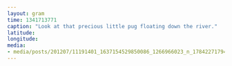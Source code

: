 ```yaml
---
layout: gram
time: 1341713771
caption: "Look at that precious little pug floating down the river."
latitude: 
longitude: 
media:
- media/posts/201207/11191401_1637154529850086_1266966023_n_17842271794000351.jpg
---
```

